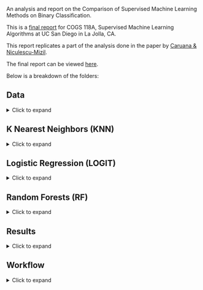 An analysis and report on the Comparison of Supervised Machine Learning Methods on Binary Classification.

This is a [final report](https://github.com/enochli5907/Supervised-ML-Algorithm-Comparison/blob/readme/Cogs%20118A%20Final%20Report.pdf) for COGS 118A, Supervised Machine Learning Algorithms at UC San Diego in La Jolla, CA.

This report replicates a part of the analysis done in the paper by [Caruana & Niculescu-Mizil](https://www.cs.cornell.edu/~caruana/ctp/ct.papers/caruana.icml06.pdf).

The final report can be viewed [here](https://github.com/enochli5907/Supervised-ML-Algorithm-Comparison/blob/master/Final%20Report.pdf).

Below is a breakdown of the folders:

## Data
<details>
  <summary>Click to expand</summary>
  
  * Original Data:        - contains the original data files used in this analysis
  * Data Cleaning.ipynb:  - jupyter notebook used for cleaning
  * adult_clean.csv:      - the clean adult data set, dropped NaN values and converted to binary values
  * cover_clean.csv:      - the clean cover data set, converted to binary values
  * letter_p1.csv:        - the letter_p1 cover data set, converted to binary values - "O" is considered positive and rest is negative
  * letter_p2.csv:        - the letter_p2 cover data set, converted to binary values - "A-M" is considered positive and rest is negative
</details>

## K Nearest Neighbors (KNN)
<details>
  <summary>Click to expand</summary>
  
  * Models:                              - pickled models and best estimator for each dataset over each trial
  * K Nearest Neighbors Modeling.ipynb:  - jupyter notebok used for modeling KNN over the data sets
  * KNN Runtimes:                        - text file detailing the runtime of KNN over the data sets
 </details>

## Logistic Regression (LOGIT)
<details>
  <summary>Click to expand</summary>
  
  * Models:                              - pickled models and best estimator for each dataset over each trial
  * LOGIT Runtimes:                      - text file detailing the runtime of LOGIT over the data sets
  * Logistic Regression Modeling.ipynb:  - jupyter notebok used for modeling LOGIT over the data sets
 </details>

## Random Forests (RF)
<details>
  <summary>Click to expand</summary>
    
  * Models:                         - pickled models and best estimator for each dataset over each trial
  * RF Runtimes:                    - text file detailing the runtime of RF over the data sets
  * Random Forests Modeling.ipynb:  - jupyter notebok used for modeling RF over the data sets
 </details>
 
## Results
<details>
  <summary>Click to expand</summary>
  
  * KNN Results:                       - training and testing accuracy of KNN using the best estimator for each data set
  * LOGIT Results:                     - training and testing accuracy of LOGIT using the best estimator for each data set
  * RF Results:                        - training and testing accuracy of RF using the best estimator for each data set
  * Analysis.ipynb:                    - jupyter notebook used for calculating mean accuracy scores and performing t-tests
  * Normalized Score Performance.pdf:  - table provided by Caruana, R. of high and low performance scores
 </details>
  
## Workflow
<details>
  <summary>Click to expand</summary>
  
  * Suggestions.md:             - Suggestions for improving and implementing code for modeling
  * basic_project_workflow.py:  - Python file containing basic workflow for modeling algorithms
 </details>
 

